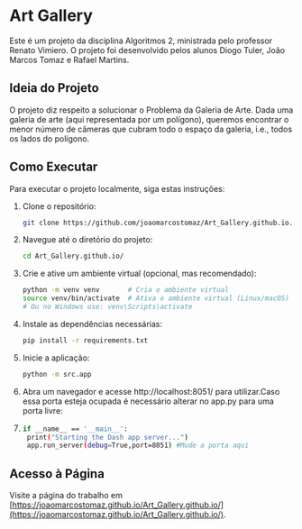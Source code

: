 
# Art Gallery

Este é um projeto da disciplina Algoritmos 2, ministrada pelo professor Renato Vimiero. O projeto foi desenvolvido pelos alunos Diogo Tuler, João Marcos Tomaz e Rafael Martins.

## Ideia do Projeto

O projeto diz respeito a solucionar o Problema da Galeria de Arte. Dada uma galeria de arte (aqui representada por um polígono), queremos encontrar o menor número de câmeras que cubram todo o espaço da galeria, i.e., todos os lados do polígono.

## Como Executar

Para executar o projeto localmente, siga estas instruções:

1. Clone o repositório:

   ```bash
   git clone https://github.com/joaomarcostomaz/Art_Gallery.github.io.git

2. Navegue até o diretório do projeto:

   ```bash
   cd Art_Gallery.github.io/

3. Crie e ative um ambiente virtual (opcional, mas recomendado):
   ```bash
   python -m venv venv       # Cria o ambiente virtual
   source venv/bin/activate  # Ativa o ambiente virtual (Linux/macOS)
   # Ou no Windows use: venv\Scripts\activate

4. Instale as dependências necessárias:
   ```bash
   pip install -r requirements.txt

5. Inicie a aplicação:
   ```bash
   python -m src.app

6. Abra um navegador e acesse http://localhost:8051/ para utilizar.Caso essa porta esteja ocupada é necessário alterar no app.py para uma porta livre:
7. ```bash
   if __name__ == '__main__':
    print("Starting the Dash app server...")
    app.run_server(debug=True,port=8051) #Mude a porta aqui

## Acesso à Página

Visite a página do trabalho em [https://joaomarcostomaz.github.io/Art_Gallery.github.io/](https://joaomarcostomaz.github.io/Art_Gallery.github.io/).

